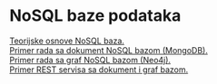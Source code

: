 # NoSQL baze podataka

<a href='https://github.com/lukaDoric/SOA/blob/main/S3/sql-NoSQL.md'>Teorijske osnove NoSQL baza.</a>   
<a href='https://github.com/lukaDoric/SOA/blob/main/S3/mongo-go.md'>Primer rada sa dokument NoSQL bazom (MongoDB).</a>  
<a href='https://github.com/lukaDoric/SOA/blob/main/S3/neo4j-mongo.md'>Primer rada sa graf NoSQL bazom (Neo4j).</a>  
<a href='https://github.com/lukaDoric/SOA/blob/main/S3/rest-nosql.md'>Primer REST servisa sa dokument i graf bazom.</a>   